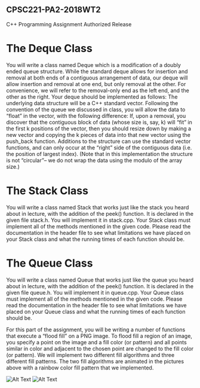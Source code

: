 ## CPSC221-PA2-2018WT2
C++ Programming Assignment Authorized Release

# The Deque Class
You will write a class named Deque which is a modification of a doubly ended queue structure. While the standard deque allows for insertion and removal at both ends of a contiguous arrangement of data, our deque will allow insertion and removal at one end, but only removal at the other. For convenience, we will refer to the removal-only end as the left end, and the other as the right.
Your deque should be implemented as follows: The underlying data structure will be a C++ standard vector. Following the convention of the queue we discussed in class, you will allow the data to “float” in the vector, with the following difference: If, upon a removal, you discover that the contiguous block of data (whose size is, say, k) will “fit” in the first k positions of the vector, then you should resize down by making a new vector and copying the k pieces of data into that new vector using the push_back function. Additions to the structure can use the standard vector functions, and can only occur at the “right” side of the contiguous data (i.e. the position of largest index). (Note that in this implementation the structure is not “circular”– we do not wrap the data using the modulo of the array size.)

# The Stack Class
You will write a class named Stack that works just like the stack you heard about in lecture, with the addition of the peek() function. It is declared in the given file stack.h. You will implement it in stack.cpp.
Your Stack class must implement all of the methods mentioned in the given code. Please read the documentation in the header file to see what limitations we have placed on your Stack class and what the running times of each function should be.

# The Queue Class
You will write a class named Queue that works just like the queue you heard about in lecture, with the addition of the peek() function. It is declared in the given file queue.h. You will implement it in queue.cpp.
Your Queue class must implement all of the methods mentioned in the given code. Please read the documentation in the header file to see what limitations we have placed on your Queue class and what the running times of each function should be.

For this part of the assignment, you will be writing a number of functions that execute a “flood fill” on a PNG image. To flood fill a region of an image, you specify a point on the image and a fill color (or pattern) and all points similar in color and adjacent to the chosen point are changed to the fill color (or pattern). We will implement two different fill algorithms and three different fill patterns. The two fill algorithms are animated in the pictures above with a rainbow color fill pattern that we implemented.

![Alt Text](https://www.ugrad.cs.ubc.ca/~cs221/2018W2/mps/p2/bfsraingirl.gif)
![Alt Text](https://www.ugrad.cs.ubc.ca/~cs221/2018W2/mps/p2/dfsraingirl.gif)
